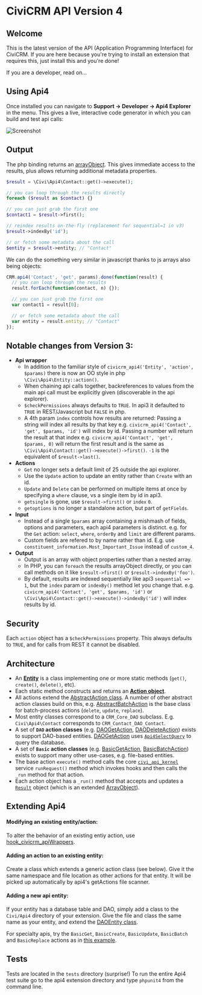 CiviCRM API Version 4
=====================

Welcome
-------

This is the latest version of the API (Application Programming Interface) for CiviCRM. If you are here because you're trying to install an extension that requires this, just install this and you're done!

If you are a developer, read on...

Using Api4
----------

Once installed you can navigate to **Support -> Developer -> Api4 Explorer** in the menu. This gives a live, interactive code generator in which you can build and test api calls:

![Screenshot](/images/ApiExplorer.png)

Output
------

The php binding returns an [arrayObject](http://php.net/manual/en/class.arrayobject.php). This gives immediate access to the results, plus allows returning additional metadata properties.


```php
$result = \Civi\Api4\Contact::get()->execute();

// you can loop through the results directly
foreach ($result as $contact) {}

// you can just grab the first one
$contact1 = $result->first();

// reindex results on-the-fly (replacement for sequential=1 in v3)
$result->indexBy('id');

// or fetch some metadata about the call
$entity = $result->entity; // "Contact"
```

We can do the something very similar in javascript thanks to js arrays also being objects:

```javascript
CRM.api4('Contact', 'get', params).done(function(result) {
  // you can loop through the results
  result.forEach(function(contact, n) {});

  // you can just grab the first one
  var contact1 = result[0];

  // or fetch some metadata about the call
  var entity = result.entity; // "Contact"
});
```

Notable changes from Version 3:
-------------------------------

* **Api wrapper**
    - In addition to the familiar style of `civicrm_api4('Entity', 'action', $params)` there is now an OO style in php `\Civi\Api4\Entity::action()`.
    - When chaining api calls together, backreferences to values from the main api call must be explicitly given (discoverable in the api explorer).
    - `$checkPermissions` always defaults to `TRUE`. In api3 it defaulted to `TRUE` in REST/Javascript but `FALSE` in php.
    - A 4th param `index` controls how results are returned:
      Passing a string will index all results by that key e.g. `civicrm_api4('Contact', 'get', $params, 'id')` will index by id.
      Passing a number will return the result at that index e.g. `civicrm_api4('Contact', 'get', $params, 0)` will return the first result and is the same as `\Civi\Api4\Contact::get()->execute()->first()`. `-1` is the equivalent of `$result->last()`.
* **Actions** 
    - `Get` no longer sets a default limit of 25 outside the api explorer.
    - Use the `Update` action to update an entity rather than `Create` with an id.
    - `Update` and `Delete` can be performed on multiple items at once by specifying a `where` clause, vs a single item by id in api3.
    - `getsingle` is gone, use `$result->first()` or `index` `0`.
    - `getoptions` is no longer a standalone action, but part of `getFields`.
* **Input**
    - Instead of a single `$params` array containing a mishmash of fields, options and parameters, each api4 parameters is distinct.
      e.g. for the `Get` action: `select`, `where`, `orderBy` and `limit` are different params.
    - Custom fields are refered to by name rather than id. E.g. use `constituent_information.Most_Important_Issue` instead of `custom_4`.
* **Output**  
    - Output is an array with object properties rather than a nested array.
    - In PHP, you can `foreach` the results arrayObject directly, or you can call methods on it like `$result->first()` or `$result->indexBy('foo')`.
    - By default, results are indexed sequentially like api3 `sequential => 1`, but the `index` param or `indexBy()` method let you change that.
      e.g. `civicrm_api4('Contact', 'get', $params, 'id')` or `\Civi\Api4\Contact::get()->execute()->indexBy('id')` will index results by id.

Security
--------

Each `action` object has a `$checkPermissions` property. This always defaults to `TRUE`, and for calls from REST it cannot be disabled.

Architecture
------------

* An [**Entity**](Civi/Api4/Generic/AbstractEntity.php) is a class implementing one or more static methods (`get()`, `create()`, `delete()`, etc).
* Each static method constructs and returns an [**Action object**](Civi/Api4/Generic/AbstractAction.php).
* All actions extend the [AbstractAction class](Civi/Api4/Generic/AbstractAction.php). A number of other abstract action classes build on this, e.g. [AbstractBatchAction](Civi/Api4/Generic/AbstractBatchAction.php) is the base class for batch-process actions (`delete`, `update`, `replace`).
* Most entity classes correspond to a `CRM_Core_DAO` subclass. E.g. `Civi\Api4\Contact` corresponds to `CRM_Contact_DAO_Contact`.
* A set of **`DAO` action classes** (e.g. [DAOGetAction](Civi/Api4/Generic/DAOGetAction.php), [DAODeleteAction](Civi/Api4/Generic/DAODeleteAction.php)) exists to support DAO-based entities. [DAOGetAction](Civi/Api4/Generic/DAOGetAction.php) uses [`Api4SelectQuery`](Civi/API/Api4SelectQuery.php) to query the database.
* A set of **`Basic` action classes** (e.g. [BasicGetAction](Civi/Api4/Generic/BasicGetAction.php), [BasicBatchAction](Civi/Api4/Generic/BasicBatchAction.php)) exists to support many other use-cases, e.g. file-based entities.
* The base action `execute()` method calls the core [`civi_api_kernel`](https://github.com/civicrm/civicrm-core/blob/master/Civi/API/Kernel.php)
service `runRequest()` method which invokes hooks and then calls the `_run` method for that action.
* Each action object has a `_run()` method that accepts and updates a [`Result`](Civi/Api4/Generic/Result.php) object (which is an extended [ArrayObject](http://php.net/manual/en/class.arrayobject.php)).

Extending Api4
--------------

#### Modifying an existing entity/action:

To alter the behavior of an existing entiy action, use [hook_civicrm_apiWrappers](https://docs.civicrm.org/dev/en/latest/hooks/hook_civicrm_apiWrappers).

#### Adding an action to an existing entity:

Create a class which extends a generic action class (see below). Give it the same namespace and file location as other actions for that entity. It will be picked up automatically by api4's getActions file scanner.

#### Adding a new api entity:

If your entity has a database table and DAO, simply add a class to the `Civi/Api4` directory of your extension. Give the file and class the same name as your entity, and extend the [DAOEntity class](Civi/Api4/Generic/DAOEntity.php).

For specialty apis, try the `BasicGet`, `BasicCreate`, `BasicUpdate`, `BasicBatch` and `BasicReplace` actions as in [this example](tests/phpunit/Mock/Api4/MockBasicEntity.php).

Tests
-----

Tests are located in the `tests` directory (surprise!)
To run the entire Api4 test suite go to the api4 extension directory and type `phpunit4` from the command line.
